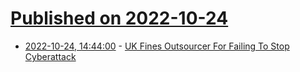 # [Published on 2022-10-24](index.md)

* [2022-10-24, 14:44:00](https://it.slashdot.org/story/22/10/24/1444244/uk-fines-outsourcer-for-failing-to-stop-cyberattack?utm_source=rss1.0mainlinkanon&utm_medium=feed) - [UK Fines Outsourcer For Failing To Stop Cyberattack](https://it.slashdot.org/story/22/10/24/1444244/uk-fines-outsourcer-for-failing-to-stop-cyberattack?utm_source=rss1.0mainlinkanon&utm_medium=feed)
